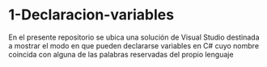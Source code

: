 # 1-Declaracion-variables

En el presente repositorio se ubica una solución de Visual Studio destinada a mostrar el modo en que pueden declararse variables en C# cuyo nombre coincida con alguna de las palabras reservadas del propio lenguaje
